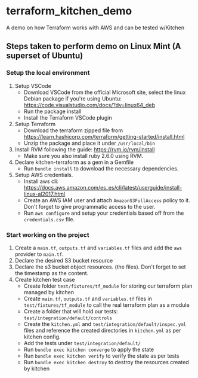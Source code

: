 # terraform_kitchen_demo
A demo on how Terraform works with AWS and can be tested w/Kitchen

## Steps taken to perform demo on Linux Mint (A superset of Ubuntu)

### Setup the local environment
1. Setup VSCode
    - Download VSCode from the official Microsoft site, select the linux Debian package if you're using Ubuntu: https://code.visualstudio.com/docs/?dv=linux64_deb
    - Run the package install
    - Install the Terraform VSCode plugin
1. Setup Terraform
    - Download the terraform zipped file from https://learn.hashicorp.com/terraform/getting-started/install.html
    - Unzip the package and place it under `/usr/local/bin`
1. Install RVM following the guide: https://rvm.io/rvm/install
    - Make sure you also install ruby 2.6.0 using RVM.
1. Declare kitchen-terraform as a gem in a Gemfile
    - Run `bundle install` to download the necessary dependencies.
1. Setup AWS credentials.
    - Install aws cli: https://docs.aws.amazon.com/es_es/cli/latest/userguide/install-linux-al2017.html
    - Create an AWS IAM user and attach `AmazonS3FullAccess` policy to it. Don't forget to give programmatic access to the user.
    - Run `aws configure` and setup your credentials based off from the `credentials.csv` file.

### Start working on the project
1. Create a `main.tf`, `outputs.tf` and `variables.tf` files and add the `aws` provider to `main.tf`.
1. Declare the desired S3 bucket resource
1. Declare the s3 bucket object resources. (the files). Don't forget to set the timestamp as the content.
1. Create kitchen test case
    - Create folder `test/fixtures/tf_module` for storing our terraform plan managed by kitchen
    - Create `main.tf`, `outputs.tf` and `variables.tf` files in `test/fixtures/tf_module` to call the real terraform plan as a module
    - Create a folder that will hold our tests: `test/integration/default/controls`
    - Create the `kitchen.yml` and `test/integration/default/inspec.yml` files and reference the created directories in `kitchen.yml` as per kitchen config.
    - Add the tests under `test/integration/default/`
    - Run `bundle exec kitchen converge` to apply the state
    - Run `bundle exec kitchen verify` to verify the state as per tests
    - Run `bundle exec kitchen destroy` to destroy the resources created by kitchen
